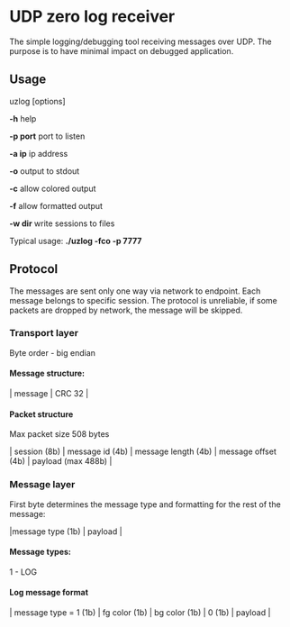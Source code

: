 
# UDP zero log receiver

The simple logging/debugging tool receiving messages over UDP. The purpose is to have minimal impact on debugged application.


## Usage

uzlog [options]

**-h** help

**-p port** port to listen

**-a ip** ip address

**-o** output to stdout

**-c** allow colored output

**-f** allow formatted output

**-w dir** write sessions to files


Typical usage: **./uzlog -fco -p 7777**


## Protocol

The messages are sent only one way via network to endpoint. Each message belongs to specific session. The protocol is unreliable, if some packets are dropped by network, the message will be skipped.

### Transport layer

Byte order - big endian

#### Message structure:

| message |  CRC 32 |

#### Packet structure

Max packet size  508 bytes

| session (8b) | message id (4b) | message length (4b) | message offset (4b) | payload  (max 488b) |

### Message layer

First byte determines the message type and formatting for the rest of the message:

|message type (1b) | payload |

#### Message types:

1 - LOG

#### Log message format

| message type = 1 (1b) | fg color (1b) | bg color (1b) |  0 (1b) | payload |
